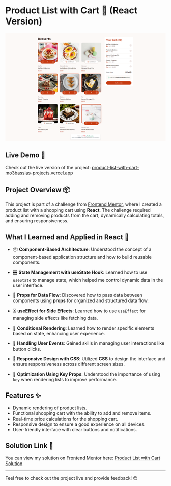 # Product List with Cart 🛒 (React Version)

![Preview of the project](./public/preview.png)

## Live Demo 🔗

Check out the live version of the project: [product-list-with-cart-mo3bassias-projects.vercel.app](https://product-list-with-cart-mo3bassias-projects.vercel.app)

## Project Overview 📦

This project is part of a challenge from [Frontend Mentor](https://www.frontendmentor.io/challenges/product-list-with-cart-5MmqLVAp_d), where I created a product list with a shopping cart using **React**. The challenge required adding and removing products from the cart, dynamically calculating totals, and ensuring responsiveness.

## What I Learned and Applied in React 🚀

- 📦 **Component-Based Architecture**: Understood the concept of a component-based application structure and how to build reusable components.

- 🎛️ **State Management with useState Hook**: Learned how to use `useState` to manage state, which helped me control dynamic data in the user interface.

- 🔄 **Props for Data Flow**: Discovered how to pass data between components using **props** for organized and structured data flow.

- ⏳ **useEffect for Side Effects**: Learned how to use `useEffect` for managing side effects like fetching data.

- 🧠 **Conditional Rendering**: Learned how to render specific elements based on state, enhancing user experience.

- 🎯 **Handling User Events**: Gained skills in managing user interactions like button clicks.

- 🎨 **Responsive Design with CSS**: Utilized **CSS** to design the interface and ensure responsiveness across different screen sizes.

- 🔑 **Optimization Using Key Props**: Understood the importance of using `key` when rendering lists to improve performance.

## Features ✨

- Dynamic rendering of product lists.
- Functional shopping cart with the ability to add and remove items.
- Real-time price calculations for the shopping cart.
- Responsive design to ensure a good experience on all devices.
- User-friendly interface with clear buttons and notifications.

## Solution Link 🔗

You can view my solution on Frontend Mentor here: [Product List with Cart Solution](https://www.frontendmentor.io/solutions/product-list-with-cart-react-app-4qZkQ4G8ON)

---

Feel free to check out the project live and provide feedback! 😊
